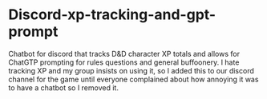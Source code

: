 # Discord-xp-tracking-and-gpt-prompt
Chatbot for discord that tracks D&amp;D character XP totals and allows for ChatGTP prompting for rules questions and general buffoonery. I hate tracking XP and my group insists on using it, so I added this to our discord channel for the game until everyone complained about how annoying it was to have a chatbot so I removed it.

